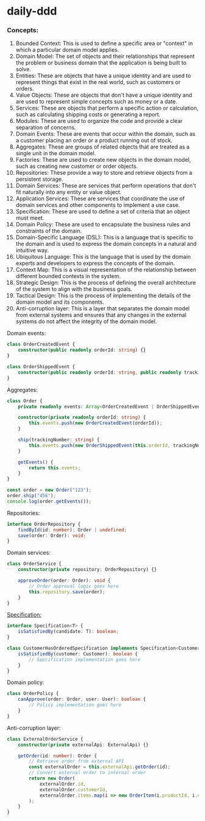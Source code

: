 # daily-ddd

### Concepts:
1. Bounded Context: This is used to define a specific area or "context" in which a particular domain model applies.
2. Domain Model: The set of objects and their relationships that represent the problem or business domain that the application is being built to solve.
3. Entities: These are objects that have a unique identity and are used to represent things that exist in the real world, such as customers or orders.
4. Value Objects: These are objects that don't have a unique identity and are used to represent simple concepts such as money or a date.
5. Services: These are objects that perform a specific action or calculation, such as calculating shipping costs or generating a report.
6. Modules: These are used to organize the code and provide a clear separation of concerns.
7. Domain Events: These are events that occur within the domain, such as a customer placing an order or a product running out of stock.
8. Aggregates: These are groups of related objects that are treated as a single unit in the domain model.
9. Factories: These are used to create new objects in the domain model, such as creating new customer or order objects.
10. Repositories: These provide a way to store and retrieve objects from a persistent storage.
11. Domain Services: These are services that perform operations that don't fit naturally into any entity or value object.
12. Application Services: These are services that coordinate the use of domain services and other components to implement a use case.
13. Specification: These are used to define a set of criteria that an object must meet.
14. Domain Policy: These are used to encapsulate the business rules and constraints of the domain.
15. Domain-Specific Language (DSL): This is a language that is specific to the domain and is used to express the domain concepts in a natural and intuitive way.
16. Ubiquitous Language: This is the language that is used by the domain experts and developers to express the concepts of the domain.
17. Context Map: This is a visual representation of the relationship between different bounded contexts in the system.
18. Strategic Design: This is the process of defining the overall architecture of the system to align with the business goals.
19. Tactical Design: This is the process of implementing the details of the domain model and its components.
20. Anti-corruption layer: This is a layer that separates the domain model from external systems and ensures that any changes in the external systems do not affect the integrity of the domain model.

Domain events:
```typescript
class OrderCreatedEvent {
    constructor(public readonly orderId: string) {}
}

class OrderShippedEvent {
    constructor(public readonly orderId: string, public readonly trackingNumber: string) {}
}
```

Aggregates:
```typescript
class Order {
    private readonly events: Array<OrderCreatedEvent | OrderShippedEvent> = [];

    constructor(private readonly orderId: string) {
        this.events.push(new OrderCreatedEvent(orderId));
    }

    ship(trackingNumber: string) {
        this.events.push(new OrderShippedEvent(this.orderId, trackingNumber));
    }

    getEvents() {
        return this.events;
    }
}

const order = new Order("123");
order.ship("456");
console.log(order.getEvents());
```

Repositories:
```typescript
interface OrderRepository {
    findById(id: number): Order | undefined;
    save(order: Order): void;
}
```

Domain services:
```typescript
class OrderService {
    constructor(private repository: OrderRepository) {}

    approveOrder(order: Order): void {
        // Order approval logic goes here
        this.repository.save(order);
    }
}
```

[Specification:](https://github.com/myalcinkayadev/daily-snippets-ts#specification-pattern)
```typescript
interface Specification<T> {
    isSatisfiedBy(candidate: T): boolean;
}

class CustomerHasOrderedSpecification implements Specification<Customer> {
    isSatisfiedBy(customer: Customer): boolean {
        // Specification implementation goes here
    }
}
```

Domain policy:
```typescript
class OrderPolicy {
    canApprove(order: Order, user: User): boolean {
        // Policy implementation goes here
    }
}
```

Anti-corruption layer:
```typescript
class ExternalOrderService {
    constructor(private externalApi: ExternalApi) {}

    getOrder(id: number): Order {
        // Retrieve order from external API
        const externalOrder = this.externalApi.getOrder(id);
        // Convert external order to internal order
        return new Order(
            externalOrder.id,
            externalOrder.customerId,
            externalOrder.items.map(i => new OrderItem(i.productId, i.quantity))
        );
    }
}
```
